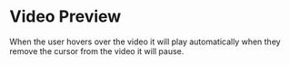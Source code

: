 # Video Preview

When the user hovers over the video it will play automatically when they remove the cursor from the video it will pause.